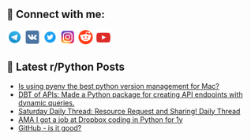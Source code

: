 ## 🔎 Connect with me:
[<img src="https://github.com/bullbesh/bullbesh/blob/main/images/Telegram.png" width="32" height="32" />](https://t.me/bullbesh)
[<img src="https://github.com/bullbesh/bullbesh/blob/main/images/VK.png" width="32" height="32" />](https://vk.com/bullbesh)
[<img src="https://github.com/bullbesh/bullbesh/blob/main/images/Twitter.png" width="32" height="32" />](https://twitter.com/bullbesh1)
[<img src="https://github.com/bullbesh/bullbesh/blob/main/images/Instagram.png" width="32" height="32" />](https://www.instagram.com/bullbesh)
[<img src="https://github.com/bullbesh/bullbesh/blob/main/images/Reddit.png" width="32" height="32" />](https://www.reddit.com/user/bullbesh)
[<img src="https://github.com/bullbesh/bullbesh/blob/main/images/YouTube.png" width="32" height="32" />](https://www.youtube.com/channel/UCtfjRs6uzgq5mfm8S06WTcg)

## 📕 Latest r/Python Posts
<!-- BLOG-POST-LIST:START -->
- [Is using pyenv the best python version management for Mac?](https://www.reddit.com/r/Python/comments/17cvsd2/is_using_pyenv_the_best_python_version_management/)
- [DBT of APIs: Made a Python package for creating API endpoints with dynamic queries.](https://www.reddit.com/r/Python/comments/17cu5vi/dbt_of_apis_made_a_python_package_for_creating/)
- [Saturday Daily Thread: Resource Request and Sharing! Daily Thread](https://www.reddit.com/r/Python/comments/17cpb5z/saturday_daily_thread_resource_request_and/)
- [AMA I got a job at Dropbox coding in Python for 1y](https://www.reddit.com/r/Python/comments/17cogpg/ama_i_got_a_job_at_dropbox_coding_in_python_for_1y/)
- [GitHub - is it good?](https://www.reddit.com/r/Python/comments/17cmjw1/github_is_it_good/)
<!-- BLOG-POST-LIST:END -->
